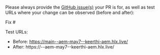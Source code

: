 Please always provide the [GitHub issue(s)](../issues) your PR is for, as well as test URLs where your change can be observed (before and after):

Fix #<gh-issue-id>

Test URLs:
- Before: https://main--aem-may7--keerthi-aem.hlx.live/
- After: https://<branch>--aem-may7--keerthi-aem.hlx.live/
